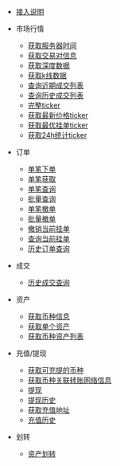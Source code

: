 <!-- docs/_sidebar -->

* [接入说明](/zh-cn/README)


* 市场行情
    * [获取服务器时间](/zh-cn/spot/market/public_time)
    * [获取交易对信息](/zh-cn/spot/market/public_symbol)
    * [获取深度数据](/zh-cn/spot/market/public_depth)
    * [获取k线数据](/zh-cn/spot/market/public_kline)
    * [查询近期成交列表](/zh-cn/spot/market/public_trade_recent)
    * [查询历史成交列表](/zh-cn/spot/market/public_trade_history)
    * [完整ticker](/zh-cn/spot/market/public_ticker)
    * [获取最新价格ticker](/zh-cn/spot/market/public_ticker_price)
    * [获取最优挂单ticker](/zh-cn/spot/market/public_ticker_books)
    * [获取24h统计ticker](/zh-cn/spot/market/public_ticker_24h)

* 订单
    * [单笔下单](/zh-cn/spot/order/order_create)
    * [单笔获取](/zh-cn/spot/order/order_get_path)
    * [单笔查询](/zh-cn/spot/order/order_get)
    * [批量查询](/zh-cn/spot/order/batch-order_get)
    * [单笔撤单](/zh-cn/spot/order/order_delete)
    * [批量撤单](/zh-cn/spot/order/batch-order_delete)
    * [撤销当前挂单](/zh-cn/spot/order/open-order_delete)
    * [查询当前挂单](/zh-cn/spot/order/open-order_get)
    * [历史订单查询](/zh-cn/spot/order/history-order)


* 成交
    * [历史成交查询](/zh-cn/spot/trade/trade)


* 资产
    * [获取币种信息](/zh-cn/spot/asset/public_currencies)
    * [获取单个资产](/zh-cn/spot/asset/balance)
    * [获取币种资产列表](/zh-cn/spot/asset/balances)


* 充值/提现
    * [获取可充提的币种](/zh-cn/spot/wallet/support_currency)
    * [获取币种关联转账网络信息](/zh-cn/spot/asset/public_currencies)
    * [提现](/zh-cn/spot/wallet/withdraw)
    * [提现历史](/zh-cn/spot/wallet/withdraw_history)
    * [获取充值地址](/zh-cn/spot/wallet/deposit_address)
    * [充值历史](/zh-cn/spot/wallet/deposit_history)

* 划转
  * [资产划转](/zh-cn/spot/transfer/balance_transfer)












&nbsp;
